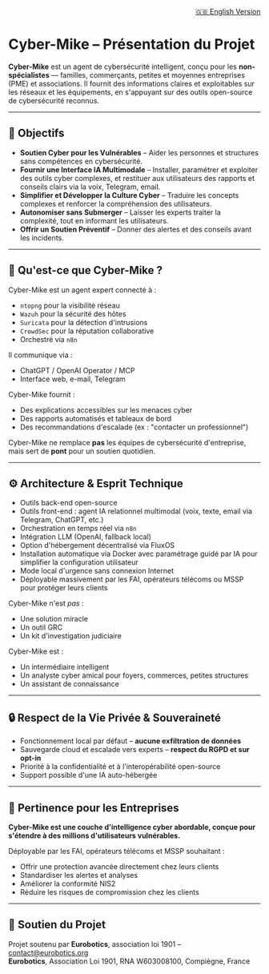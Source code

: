 <p align="right">
  <a href="https://github.com/Eurobotics-Association/Cyber-Mike/blob/main/README.md">🇬🇧 English Version</a>
</p>

# Cyber-Mike – Présentation du Projet

**Cyber-Mike** est un agent de cybersécurité intelligent, conçu pour les **non-spécialistes** — familles, commerçants, petites et moyennes entreprises (PME) et associations. Il fournit des informations claires et exploitables sur les réseaux et les équipements, en s'appuyant sur des outils open-source de cybersécurité reconnus.

---

## 🌟 Objectifs

- **Soutien Cyber pour les Vulnérables** – Aider les personnes et structures sans compétences en cybersécurité.
- **Fournir une Interface IA Multimodale** – Installer, paramétrer et exploiter des outils cyber complexes, et restituer aux utilisateurs des rapports et conseils clairs via la voix, Telegram, email.
- **Simplifier et Développer la Culture Cyber** – Traduire les concepts complexes et renforcer la compréhension des utilisateurs.
- **Autonomiser sans Submerger** – Laisser les experts traiter la complexité, tout en informant les utilisateurs.
- **Offrir un Soutien Préventif** – Donner des alertes et des conseils avant les incidents.

>

---

## 🤖 Qu'est-ce que Cyber-Mike ?

Cyber-Mike est un agent expert connecté à :

- `ntopng` pour la visibilité réseau
- `Wazuh` pour la sécurité des hôtes
- `Suricata` pour la détection d'intrusions
- `CrowdSec` pour la réputation collaborative
- Orchestré via `n8n`

Il communique via :

- ChatGPT / OpenAI Operator / MCP
- Interface web, e-mail, Telegram

Cyber-Mike fournit :

- Des explications accessibles sur les menaces cyber
- Des rapports automatisés et tableaux de bord
- Des recommandations d'escalade (ex : "contacter un professionnel")

Cyber-Mike ne remplace **pas** les équipes de cybersécurité d'entreprise, mais sert de **pont** pour un soutien quotidien.

---

## ⚙️ Architecture & Esprit Technique

- Outils back-end open-source
- Outils front-end : agent IA relationnel multimodal (voix, texte, email via Telegram, ChatGPT, etc.)
- Orchestration en temps réel via `n8n`
- Intégration LLM (OpenAI, fallback local)
- Option d'hébergement décentralisé via FluxOS
- Installation automatique via Docker avec paramétrage guidé par IA pour simplifier la configuration utilisateur
- Mode local d'urgence sans connexion Internet
- Déployable massivement par les FAI, opérateurs télécoms ou MSSP pour protéger leurs clients

Cyber-Mike n'est *pas* :

- Une solution miracle
- Un outil GRC
- Un kit d'investigation judiciaire

Cyber-Mike est :

- Un intermédiaire intelligent
- Un analyste cyber amical pour foyers, commerces, petites structures
- Un assistant de connaissance

---

## 🔒 Respect de la Vie Privée & Souveraineté

- Fonctionnement local par défaut – **aucune exfiltration de données**
- Sauvegarde cloud et escalade vers experts – **respect du RGPD et sur opt-in**
- Priorité à la confidentialité et à l'interopérabilité open-source
- Support possible d'une IA auto-hébergée

---

## 🚀 Pertinence pour les Entreprises

**Cyber-Mike est une couche d'intelligence cyber abordable, conçue pour s'étendre à des millions d'utilisateurs vulnérables.**

Déployable par les FAI, opérateurs télécoms et MSSP souhaitant :

- Offrir une protection avancée directement chez leurs clients
- Standardiser les alertes et analyses
- Améliorer la conformité NIS2
- Réduire les risques de compromission chez les clients

---

## 🤝 Soutien du Projet

Projet soutenu par **Eurobotics**, association loi 1901 – [contact@eurobotics.org](mailto:contact@eurobotics.org)  
**Eurobotics**, Association Loi 1901, RNA W603008100, Compiègne, France

